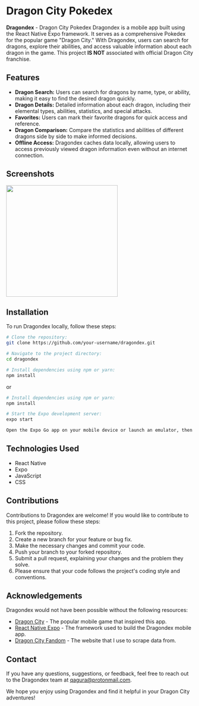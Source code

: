 # Dragon City Pokedex

**Dragondex** - Dragon City Pokedex
Dragondex is a mobile app built using the React Native Expo framework. It serves as a comprehensive Pokedex for the popular game "Dragon City." With Dragondex, users can search for dragons, explore their abilities, and access valuable information about each dragon in the game.
This project **IS NOT** associated with official Dragon City franchise.

## Features
- **Dragon Search:** Users can search for dragons by name, type, or ability, making it easy to find the desired dragon quickly.
- **Dragon Details:** Detailed information about each dragon, including their elemental types, abilities, statistics, and special attacks.
- **Favorites:** Users can mark their favorite dragons for quick access and reference.
- **Dragon Comparison:** Compare the statistics and abilities of different dragons side by side to make informed decisions.
- **Offline Access:** Dragondex caches data locally, allowing users to access previously viewed dragon information even without an internet connection.

## Screenshots
<img src="https://github.com/qryskalyst20/Dragondex/assets/65181897/19e6f24f-70f5-469f-bff7-bde2a7f870f3" width=300 /> 

## Installation
To run Dragondex locally, follow these steps:

```bash
# Clone the repository:
git clone https://github.com/your-username/dragondex.git

# Navigate to the project directory:
cd dragondex

# Install dependencies using npm or yarn:
npm install
```
or

```bash
# Install dependencies using npm or yarn:
npm install

# Start the Expo development server:
expo start

Open the Expo Go app on your mobile device or launch an emulator, then scan the QR code provided by the Expo development server.
```

## Technologies Used
- React Native
- Expo
- JavaScript
- CSS

## Contributions
Contributions to Dragondex are welcome! If you would like to contribute to this project, please follow these steps:

1. Fork the repository.
2. Create a new branch for your feature or bug fix.
3. Make the necessary changes and commit your code.
4. Push your branch to your forked repository.
5. Submit a pull request, explaining your changes and the problem they solve.
6. Please ensure that your code follows the project's coding style and conventions.

## Acknowledgements
Dragondex would not have been possible without the following resources:

- [Dragon City](https://www.dragoncitygame.com/) - The popular mobile game that inspired this app.
- [React Native Expo](https://www.reactnative.dev/) - The framework used to build the Dragondex mobile app.
- [Dragon City Fandom](https://dragoncity.fandom.com/) - The website that I use to scrape data from.

## Contact
If you have any questions, suggestions, or feedback, feel free to reach out to the Dragondex team at qagura@protonmail.com.

We hope you enjoy using Dragondex and find it helpful in your Dragon City adventures!
